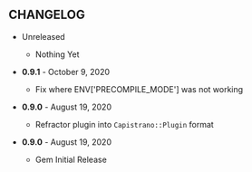 CHANGELOG
---------

- Unreleased
  * Nothing Yet

- **0.9.1** - October 9, 2020
  * Fix where ENV['PRECOMPILE_MODE'] was not working

- **0.9.0** - August 19, 2020
  * Refractor plugin into `Capistrano::Plugin` format

- **0.9.0** - August 19, 2020
  * Gem Initial Release
